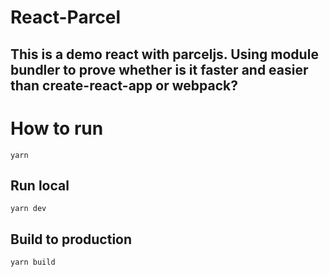 # React-Parcel
## This is a demo react with parceljs. Using module bundler to prove whether is it faster and easier than create-react-app or webpack?

# How to run

```
yarn 
```
## Run local
```
yarn dev
```

## Build to production
```
yarn build
```